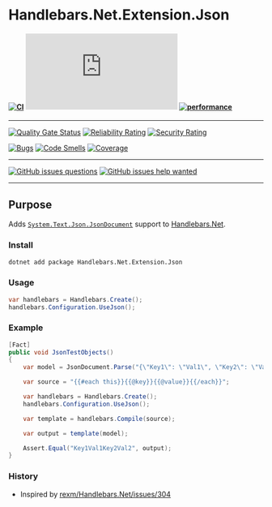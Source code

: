 # Handlebars.Net.Extension.Json


#### [![CI](https://github.com/Handlebars-Net/Handlebars.Net.Extension.Json/workflows/CI/badge.svg)](https://github.com/Handlebars-Net/Handlebars.Net.Extension.Json/actions?query=workflow%3ACI) [![Nuget](https://img.shields.io/nuget/vpre/Handlebars.Net.Extension.Json)](https://www.nuget.org/packages/Handlebars.Net.Extension.Json/) [![performance](https://img.shields.io/badge/benchmark-statistics-blue)](http://handlebars-net.github.io/Handlebars.Net.Extension.Json/dev/bench/)

---

[![Quality Gate Status](https://sonarcloud.io/api/project_badges/measure?project=Handlebars-Net_Handlebars.Net.Extension.Json&metric=alert_status)](https://sonarcloud.io/dashboard?id=Handlebars-Net_Handlebars.Net.Extension.Json) [![Reliability Rating](https://sonarcloud.io/api/project_badges/measure?project=Handlebars-Net_Handlebars.Net.Extension.Json&metric=reliability_rating)](https://sonarcloud.io/dashboard?id=Handlebars-Net_Handlebars.Net.Extension.Json) [![Security Rating](https://sonarcloud.io/api/project_badges/measure?project=Handlebars-Net_Handlebars.Net.Extension.Json&metric=security_rating)](https://sonarcloud.io/dashboard?id=Handlebars-Net_Handlebars.Net.Extension.Json)

[![Bugs](https://sonarcloud.io/api/project_badges/measure?project=Handlebars-Net_Handlebars.Net.Extension.Json&metric=bugs)](https://sonarcloud.io/dashboard?id=Handlebars-Net_Handlebars.Net.Extension.Json) [![Code Smells](https://sonarcloud.io/api/project_badges/measure?project=Handlebars-Net_Handlebars.Net.Extension.Json&metric=code_smells)](https://sonarcloud.io/dashboard?id=Handlebars-Net_Handlebars.Net.Extension.Json) [![Coverage](https://sonarcloud.io/api/project_badges/measure?project=Handlebars-Net_Handlebars.Net.Extension.Json&metric=coverage)](https://sonarcloud.io/dashboard?id=Handlebars-Net_Handlebars.Net.Extension.Json) 

---
 
[![GitHub issues questions](https://img.shields.io/github/issues/handlebars-net/Handlebars.Net.Extension.Json/question)](https://github.com/Handlebars-Net/Handlebars.Net.Extension.Json/labels/question) 
[![GitHub issues help wanted](https://img.shields.io/github/issues/handlebars-net/Handlebars.Net.Extension.Json/help%20wanted?color=green&label=help%20wanted)](https://github.com/Handlebars-Net/Handlebars.Net.Extension.Json/labels/help%20wanted)

---

## Purpose

Adds [`System.Text.Json.JsonDocument`](https://docs.microsoft.com/en-us/dotnet/api/system.text.json.jsondocument) support to [Handlebars.Net](https://github.com/Handlebars-Net/Handlebars.Net).

### Install
```cmd
dotnet add package Handlebars.Net.Extension.Json
```

### Usage
```c#
var handlebars = Handlebars.Create();
handlebars.Configuration.UseJson();
```

### Example
```c#
[Fact]
public void JsonTestObjects()
{
    var model = JsonDocument.Parse("{\"Key1\": \"Val1\", \"Key2\": \"Val2\"}");

    var source = "{{#each this}}{{@key}}{{@value}}{{/each}}";

    var handlebars = Handlebars.Create();
    handlebars.Configuration.UseJson();

    var template = handlebars.Compile(source);

    var output = template(model);

    Assert.Equal("Key1Val1Key2Val2", output);
}
```

### History
- Inspired by [rexm/Handlebars.Net/issues/304](https://github.com/rexm/Handlebars.Net/issues/304)

